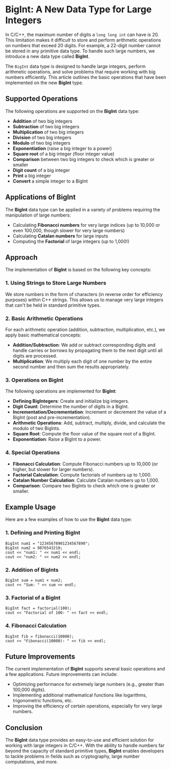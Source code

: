 <h1>BigInt: A New Data Type for Large Integers</h1>

<p>In C/C++, the maximum number of digits a <code>long long int</code> can have is 20. This limitation makes it difficult to store and perform arithmetic operations on numbers that exceed 20 digits. For example, a 22-digit number cannot be stored in any primitive data type. To handle such large numbers, we introduce a new data type called <strong>BigInt</strong>.</p>

<p>The <code>BigInt</code> data type is designed to handle large integers, perform arithmetic operations, and solve problems that require working with big numbers efficiently. This article outlines the basic operations that have been implemented on the new <strong>BigInt</strong> type.</p>

  <h2>Supported Operations</h2>
    <p>The following operations are supported on the <strong>BigInt</strong> data type:</p>
    <ul>
        <li><strong>Addition</strong> of two big integers</li>
        <li><strong>Subtraction</strong> of two big integers</li>
        <li><strong>Multiplication</strong> of two big integers</li>
        <li><strong>Division</strong> of two big integers</li>
        <li><strong>Modulo</strong> of two big integers</li>
        <li><strong>Exponentiation</strong> (raise a big integer to a power)</li>
        <li><strong>Square root</strong> of a big integer (floor integer value)</li>
        <li><strong>Comparison</strong> between two big integers to check which is greater or smaller</li>
        <li><strong>Digit count</strong> of a big integer</li>
        <li><strong>Print</strong> a big integer</li>
        <li><strong>Convert</strong> a simple integer to a BigInt</li>
    </ul>

  <h2>Applications of BigInt</h2>
    <p>The <strong>BigInt</strong> data type can be applied in a variety of problems requiring the manipulation of large numbers:</p>
    <ul>
        <li>Calculating <strong>Fibonacci numbers</strong> for very large indices (up to 10,000 or even 100,000, though slower for very large numbers)</li>
        <li>Calculating <strong>Catalan numbers</strong> for large inputs</li>
        <li>Computing the <strong>Factorial</strong> of large integers (up to 1,000!)</li>
    </ul>

  <h2>Approach</h2>
    <p>The implementation of <strong>BigInt</strong> is based on the following key concepts:</p>

  <h3>1. Using Strings to Store Large Numbers</h3>
    <p>We store numbers in the form of characters (in reverse order for efficiency purposes) within C++ strings. This allows us to manage very large integers that can't be held in standard primitive types.</p>

  <h3>2. Basic Arithmetic Operations</h3>
    <p>For each arithmetic operation (addition, subtraction, multiplication, etc.), we apply basic mathematical concepts:</p>
    <ul>
        <li><strong>Addition/Subtraction</strong>: We add or subtract corresponding digits and handle carries or borrows by propagating them to the next digit until all digits are processed.</li>
        <li><strong>Multiplication</strong>: We multiply each digit of one number by the entire second number and then sum the results appropriately.</li>
    </ul>

  <h3>3. Operations on BigInt</h3>
    <p>The following operations are implemented for <strong>BigInt</strong>:</p>
    <ul>
        <li><strong>Defining BigIntegers</strong>: Create and initialize big integers.</li>
        <li><strong>Digit Count</strong>: Determine the number of digits in a BigInt.</li>
        <li><strong>Incrementation/Decrementation</strong>: Increment or decrement the value of a BigInt (post and pre-incrementation).</li>
        <li><strong>Arithmetic Operations</strong>: Add, subtract, multiply, divide, and calculate the modulo of two BigInts.</li>
        <li><strong>Square Root</strong>: Compute the floor value of the square root of a BigInt.</li>
        <li><strong>Exponentiation</strong>: Raise a BigInt to a power.</li>
    </ul>

  <h3>4. Special Operations</h3>
    <ul>
        <li><strong>Fibonacci Calculation</strong>: Compute Fibonacci numbers up to 10,000 (or higher, but slower for larger numbers).</li>
        <li><strong>Factorial Calculation</strong>: Compute factorials of numbers up to 1,000.</li>
        <li><strong>Catalan Number Calculation</strong>: Calculate Catalan numbers up to 1,000.</li>
        <li><strong>Comparison</strong>: Compare two BigInts to check which one is greater or smaller.</li>
    </ul>

  <h2>Example Usage</h2>
    <p>Here are a few examples of how to use the <strong>BigInt</strong> data type:</p>

  <h3>1. Defining and Printing BigInt</h3>
    <pre><code>BigInt num1 = "12345678901234567890";
BigInt num2 = 9876543210;
cout << "num1: " << num1 << endl;
cout << "num2: " << num2 << endl;</code></pre>

  <h3>2. Addition of BigInts</h3>
    <pre><code>BigInt sum = num1 + num2;
cout << "Sum: " << sum << endl;</code></pre>

  <h3>3. Factorial of a BigInt</h3>
    <pre><code>BigInt fact = factorial(100);
cout << "Factorial of 100: " << fact << endl;</code></pre>

  <h3>4. Fibonacci Calculation</h3>
    <pre><code>BigInt fib = fibonacci(10000);
cout << "Fibonacci(10000): " << fib << endl;</code></pre>

  <h2>Future Improvements</h2>
    <p>The current implementation of <strong>BigInt</strong> supports several basic operations and a few applications. Future improvements can include:</p>
    <ul>
        <li>Optimizing performance for extremely large numbers (e.g., greater than 100,000 digits).</li>
        <li>Implementing additional mathematical functions like logarithms, trigonometric functions, etc.</li>
        <li>Improving the efficiency of certain operations, especially for very large numbers.</li>
    </ul>

  <h2>Conclusion</h2>
    <p>The <strong>BigInt</strong> data type provides an easy-to-use and efficient solution for working with large integers in C/C++. With the ability to handle numbers far beyond the capacity of standard primitive types, <strong>BigInt</strong> enables developers to tackle problems in fields such as cryptography, large number computations, and more.</p>


